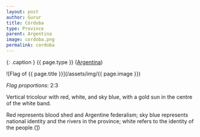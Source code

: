 ```yaml
---
layout: post
author: Gurur
title: Córdoba
type: Province
parent: Argentina
image: cordoba.png
permalink: cordoba
---
```

{: .caption }
{{ page.type }} ([Argentina](/2019/03/11/argentina.html))

![Flag of {{ page.title }}](/assets/img/{{ page.image }})

*Flag proportions*: 2:3

Vertical tricolour with red, white, and sky blue, with a gold sun in the centre of the white band.

Red represents blood shed and Argentine federalism; sky blue represents national identity and the rivers in the province; white refers to the identity of the people.(<span class="source-link">[1](https://www.crwflags.com/fotw/flags/ar-x.html#descr)</span>)